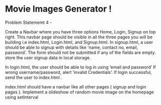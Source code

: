 # Movie Images Generator !

Problem Statememt 4 -

Create a Navbar where you have three options Home, Login, Signup on top right.
This navbar page should be visible in all the three pages you will be building i.e index.html, Login.html, and Signup.html.
In signup.html, a user should be able to signup with details like ‘name, contact no, email, password’. 
The form should not be submitted if any of the fields are empty. store the user signup data in local storage.

In login.html, the user should be able to log in using ‘email and password’ If wrong username/password, alert ‘invalid Credentials’.
If login successful, send the user to index.html .

index.html should have a navbar like all other pages ( signup and login pages ).
Implement a slideshow of random movie image on the homepage using setInterval
